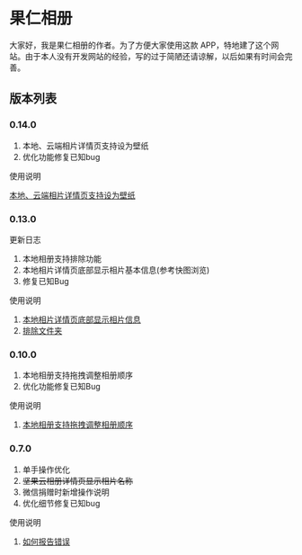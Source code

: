 # 果仁相册

大家好，我是果仁相册的作者。为了方便大家使用这款 APP，特地建了这个网站。由于本人没有开发网站的经验，写的过于简陋还请谅解，以后如果有时间会完善。

## 版本列表

### 0.14.0

1. 本地、云端相片详情页支持设为壁纸
2. 优化功能修复已知bug

使用说明

[本地、云端相片详情页支持设为壁纸](./0.14.0/set_wallpaper.md)

### 0.13.0

更新日志

1. 本地相册支持排除功能
2. 本地相片详情页底部显示相片基本信息(参考快图浏览)
3. 修复已知Bug

使用说明

1. [本地相片详情页底部显示相片信息](./0.13.0/details_at_bottom.md)
2. [排除文件夹](./0.13.0/exclude_folders.md)

### 0.10.0

1. 本地相册支持拖拽调整相册顺序
2. 优化功能修复已知Bug

使用说明

1. [本地相册支持拖拽调整相册顺序](./0.10.0/optimize_sorting.md)

### 0.7.0

1. 单手操作优化
2. ~~坚果云相册详情页显示相片名称~~
3. 微信捐赠时新增操作说明
4. 优化细节修复已知bug

使用说明

1. [如何报告错误](./0.7.0/report_bug.md)